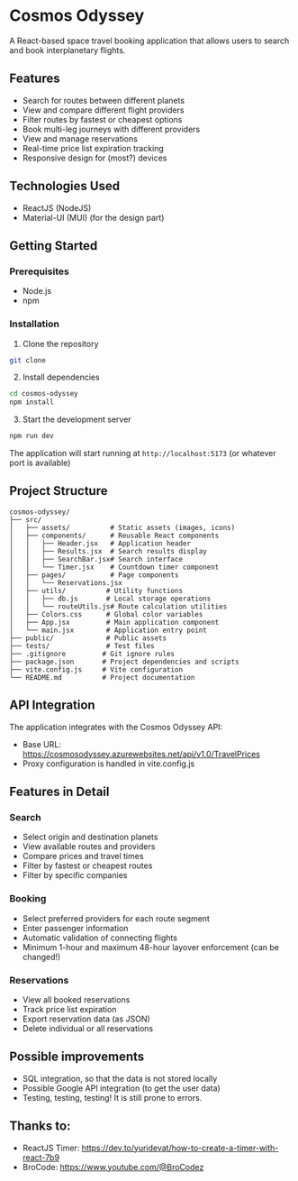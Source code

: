 # Cosmos Odyssey

A React-based space travel booking application that allows users to search and book interplanetary flights.

## Features

- Search for routes between different planets
- View and compare different flight providers
- Filter routes by fastest or cheapest options
- Book multi-leg journeys with different providers
- View and manage reservations
- Real-time price list expiration tracking
- Responsive design for (most?) devices

## Technologies Used

- ReactJS (NodeJS)
- Material-UI (MUI) (for the design part)

## Getting Started

### Prerequisites

- Node.js
- npm 

### Installation

1. Clone the repository
```bash
git clone 
```

2. Install dependencies
```bash
cd cosmos-odyssey
npm install
```

3. Start the development server
```bash
npm run dev
```

The application will start running at `http://localhost:5173` 
(or whatever port is available)

## Project Structure

```
cosmos-odyssey/
├── src/
│   ├── assets/          # Static assets (images, icons)
│   ├── components/      # Reusable React components
│   │   ├── Header.jsx   # Application header
│   │   ├── Results.jsx  # Search results display
│   │   ├── SearchBar.jsx# Search interface
│   │   └── Timer.jsx    # Countdown timer component
│   ├── pages/           # Page components
│   │   └── Reservations.jsx
│   ├── utils/          # Utility functions
│   │   ├── db.js       # Local storage operations
│   │   └── routeUtils.js# Route calculation utilities
│   ├── Colors.css      # Global color variables
│   ├── App.jsx         # Main application component
│   └── main.jsx        # Application entry point
├── public/             # Public assets
├── tests/              # Test files
├── .gitignore         # Git ignore rules
├── package.json       # Project dependencies and scripts
├── vite.config.js     # Vite configuration
└── README.md          # Project documentation
```

## API Integration

The application integrates with the Cosmos Odyssey API:
- Base URL: https://cosmosodyssey.azurewebsites.net/api/v1.0/TravelPrices
- Proxy configuration is handled in vite.config.js 

## Features in Detail

### Search
- Select origin and destination planets
- View available routes and providers
- Compare prices and travel times
- Filter by fastest or cheapest routes
- Filter by specific companies

### Booking
- Select preferred providers for each route segment
- Enter passenger information
- Automatic validation of connecting flights
- Minimum 1-hour and maximum 48-hour layover enforcement (can be changed!)

### Reservations
- View all booked reservations
- Track price list expiration
- Export reservation data (as JSON)
- Delete individual or all reservations

## Possible improvements

- SQL integration, so that the data is not stored locally
- Possible Google API integration (to get the user data)
- Testing, testing, testing! It is still prone to errors.

## Thanks to:

- ReactJS Timer: https://dev.to/yuridevat/how-to-create-a-timer-with-react-7b9
- BroCode: https://www.youtube.com/@BroCodez


